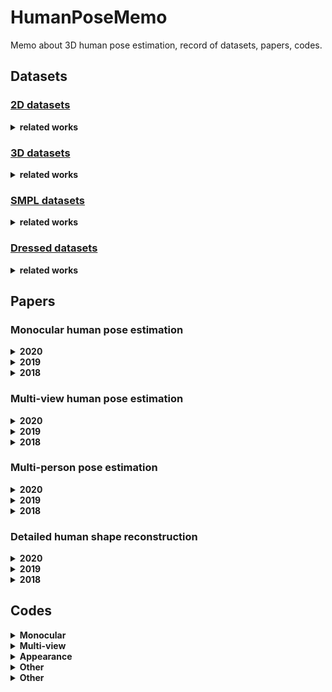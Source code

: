 # HumanPoseMemo
Memo about 3D human pose estimation, record of datasets, papers, codes.

## Datasets

### [2D datasets](./datasets/2d.md)

<details>
  <summary><b>related works</b></summary>
  <div align="center">
    <img src="README.assets/1576828687165.png" width="300" alt="3DPW" align=center />
  </div>
  <p>

  - [Leeds Sports Pose Dataset](http://sam.johnson.io/research/lsp.html")
  - [Leeds Sports Pose Extended Training Dataset](http://sam.johnson.io/research/lspet.html")
  - [coco](http://cocodataset.org/#home")
  - [MPII Human Pose Dataset](http://human-pose.mpi-inf.mpg.de/")
  - [lsp-mpii-ordinal](https://www.seas.upenn.edu/~pavlakos/projects/ordinal/")
  - [AI challenger keypoint dataset](https://challenger.ai/dataset/keypoint")
  </p>
</details>

### [3D datasets](./datasets/3d.md)

<details>
  <summary><b>related works</b></summary>
  <div align="center">
    <img src="README.assets/1576828968571.png" width="300" alt="3DPW" align=center />
  </div>
  <p>

  - [Human3.6M](http://vision.imar.ro/human3.6m/description.php")
  - [Unit the People](http://files.is.tuebingen.mpg.de/classner/up/")
  - [mpi_inf_3dhp](http://files.is.tuebingen.mpg.de/classner/up/")
  - [CMU Panoptic Dataset](http://domedb.perception.cs.cmu.edu/")
  </p>
</details>


### [SMPL datasets](./datasets/smpl.md)

<details>
  <summary><b>related works</b></summary>
  <div align="center">
    <img src="README.assets/1576828885408.png" width="300" alt="3DPW" align=center />
  </div>
  <p>

  - [SURREAL](http://www.di.ens.fr/willow/research/surreal/")
  </p>
</details>

### [Dressed datasets](./datasets/dress.md)
<details>
  <summary><b>related works</b></summary>
  <div align="center">
    <img src="README.assets/1576828885408.png" width="300" alt="3DPW" align=center />
  </div>
  <p>

  - [3DPeople: Modeling the Geometry of
        Dressed Humans](https://www.albertpumarola.com/research/3DPeople/index.html)
  </p>
</details>


## Papers
### Monocular human pose estimation
<details>
  <summary><b>2020</b></summary>
  <p>
  
  </p>
</details>
<details>
  <summary><b>2019</b></summary>
  <p>

  </p>
</details>
<details>
  <summary><b>2018</b></summary>
  <p>

  </p>
</details>

### Multi-view human pose estimation
<details>
  <summary><b>2020</b></summary>
  <p>

  </p>
</details>
<details>
  <summary><b>2019</b></summary>
  <p>

  </p>
</details>
<details>
  <summary><b>2018</b></summary>
  <p>

  </p>
</details>

### Multi-person pose estimation
<details>
  <summary><b>2020</b></summary>
  <p>

  </p>
</details>
<details>
  <summary><b>2019</b></summary>
  <p>

  </p>
</details>
<details>
  <summary><b>2018</b></summary>
  <p>

  </p>
</details>

### Detailed human shape reconstruction
<details>
  <summary><b>2020</b></summary>
  <p>

  </p>
</details>
<details>
  <summary><b>2019</b></summary>
  <p>

  </p>
</details>
<details>
  <summary><b>2018</b></summary>
  <p>

  </p>
</details>

## Codes
<details>
  <summary><b>Monocular</b></summary>
  <p>

  - [VIBE: Video Inference for Human Body Pose and Shape Estimation](https://github.com/mkocabas/VIBE")
  - [Learning 3D Human Dynamics from Video](https://github.com/akanazawa/human_dynamics")
  - [TexturePose: Supervising Human Mesh Estimation with Texture Consistency](https://github.com/geopavlakos/TexturePose")
  - [ICCV, 19. SPIN - SMPL oPtimization IN the loop](https://github.com/nkolot/SPIN")
  - [ICCV, 19. Delving Deep Into Hybrid Annotations for 3D Human Recovery in the Wild](https://github.com/penincillin/DCT_ICCV-2019")
    
  </p>
</details>

<details>
  <summary><b>Multi-view</b></summary>
  <p>

  - [Shape-Aware Human Pose and Shape Reconstruction Using Multi-View Images](https://github.com/williamljb/HumanMultiView")
  - [ICCV, 19 Learnable Triangulation of Human Pose](https://github.com/karfly/learnable-triangulation-pytorch")
    
  </p>
</details>

<details>
  <summary><b>Appearance</b></summary>
  <p>

  - [CVPR, 19. Dense Intrinsic Appearance Flow for Human Pose Transfer](https://github.com/ly015/intrinsic_flow")
  - [ICCV, 19. Liquid Warping GAN: A Unified Framework for Human Motion Imitation, Appearance Transfer and Novel View Synthesis](https://github.com/svip-lab/impersonator")
    
  </p>
</details>

<details>
  <summary><b>Other</b></summary>
  <p>
  
  - [SMPL-X: A new joint 3D model of the human body, face and hands together](https://github.com/vchoutas/smplx")
  - [CVPR, 17. Learning from Synthetic Humans (SURREAL)](https://github.com/gulvarol/surreal")
  - [Learning Human Optical Flow](https://github.com/anuragranj/humanflow")
  - [ICCV, 19. Resolving 3D Human Pose Ambiguities with 3D Scene Constraints](https://github.com/MohameHassan/prox")
    
  </p>
</details>

<details>
  <summary><b>Other</b></summary>
  <p>

  - [Resolving 3D Human Pose Ambiguities with 3D Scene Constraints](https://github.com/MohameHassan/prox)
  - [Resolving 3D Human Pose Ambiguities with 3D Scene Constraints](https://github.com/MohameHassan/prox)
  </p>
</details>
